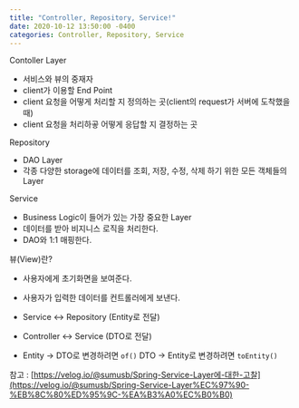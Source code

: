 ```yaml
---
title: "Controller, Repository, Service!"
date: 2020-10-12 13:50:00 -0400
categories: Controller, Repository, Service
---
```


Contoller Layer

- 서비스와 뷰의 중재자
- client가 이용할 End Point
- client 요청을 어떻게 처리할 지 정의하는 곳(client의 request가 서버에 도착했을 때)
- client 요청을 처리하곻 어떻게 응답할 지 결정하는 곳

Repository

- DAO Layer
- 각종 다양한 storage에 데이터를 조회, 저장, 수정, 삭제 하기 위한 모든 객체들의  Layer

Service

- Business Logic이 들어가 있는 가장 중요한  Layer
- 데이터를 받아 비지니스 로직을 처리한다.
- DAO와 1:1 매핑한다.

뷰(View)란?

- 사용자에게 초기화면을 보여준다.
- 사용자가 입력한 데이터를 컨트롤러에게 보낸다.

- Service ↔ Repository (Entity로 전달)
- Controller ↔ Service (DTO로 전달)
- Entity → DTO로 변경하려면 `of()` 
DTO → Entity로 변경하려면 `toEntity()`

참고 : [https://velog.io/@sumusb/Spring-Service-Layer에-대한-고찰](https://velog.io/@sumusb/Spring-Service-Layer%EC%97%90-%EB%8C%80%ED%95%9C-%EA%B3%A0%EC%B0%B0)
